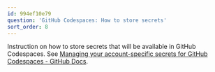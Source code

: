 ```yaml
---
id: 994ef10e79
question: 'GitHub Codespaces: How to store secrets'
sort_order: 8
---
```


Instruction on how to store secrets that will be available in GitHub Codespaces. See [Managing your account-specific secrets for GitHub Codespaces - GitHub Docs](https://docs.github.com/en/codespaces/managing-your-codespaces/managing-your-account-specific-secrets-for-github-codespaces#about-secrets-for-github-codespaces).